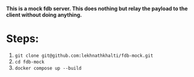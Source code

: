 **This is a mock fdb server. This does nothing but relay the payload to the client without doing anything.**

# Steps:
1. `git clone git@github.com:lekhnathkhalti/fdb-mock.git`
2. `cd fdb-mock`
3. `docker compose up --build`
